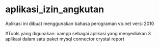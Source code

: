# aplikasi_izin_angkutan
Aplikasi ini dibuat menggunakan bahasa perograman vb.net versi 2010

#Tools yang digunakan:
xampp sebagai aplikasi yang menyediakan 3 aplikasi dalam satu paket
mysql connector
crystal report
